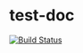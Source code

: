 # test-doc


[![Build Status](https://travis-ci.com/andybeet/test-doc.svg?branch=master)](https://travis-ci.com/andybeet/test-doc)